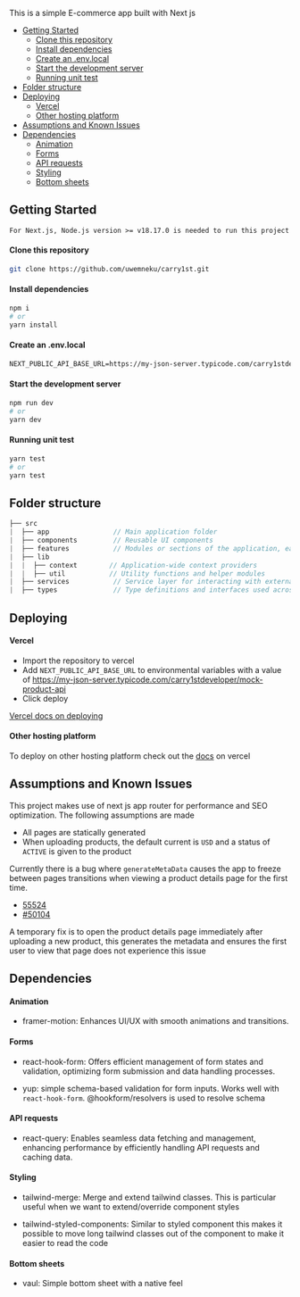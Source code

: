 This is a simple E-commerce app built with Next js
<br />

- [Getting Started](#getting-started)
  - [Clone this repository](#clone-this-repository)
  - [Install dependencies](#install-dependencies)
  - [Create an .env.local](#create-an-envlocal)
  - [Start the development server](#start-the-development-server)
  - [Running unit test](#running-unit-test)
- [Folder structure](#folder-structure)
- [Deploying](#deploying)
  - [Vercel](#vercel)
  - [Other hosting platform](#other-hosting-platform)
- [Assumptions and Known Issues](#assumptions-and-known-issues)
- [Dependencies](#dependencies)
  - [Animation](#animation)
  - [Forms](#forms)
  - [API requests](#api-requests)
  - [Styling](#styling)
  - [Bottom sheets](#bottom-sheets)

## Getting Started

`For Next.js, Node.js version >= v18.17.0 is needed to run this project`

#### Clone this repository

```bash
git clone https://github.com/uwemneku/carry1st.git
```

#### Install dependencies

```bash
npm i
# or
yarn install
```

#### Create an .env.local

```txt
NEXT_PUBLIC_API_BASE_URL=https://my-json-server.typicode.com/carry1stdeveloper/mock-product-api

```

#### Start the development server

```bash
npm run dev
# or
yarn dev

```

#### Running unit test

```bash
yarn test
# or
yarn test

```

## Folder structure

```java
├── src
|  ├── app                // Main application folder
|  ├── components         // Reusable UI components
|  ├── features           // Modules or sections of the application, each containing related components, pages, and logic
|  ├── lib                
|  |  ├── context        // Application-wide context providers
|  |  ├── util           // Utility functions and helper modules
|  ├── services           // Service layer for interacting with external APIs or performing server-side actions
|  ├── types              // Type definitions and interfaces used across the application

```

## Deploying

#### Vercel

- Import the repository to vercel
- Add `NEXT_PUBLIC_API_BASE_URL` to environmental variables with a value of <https://my-json-server.typicode.com/carry1stdeveloper/mock-product-api>
- Click deploy

[Vercel docs on deploying](https://nextjs.org/learn-pages-router/basics/deploying-nextjs-app/deploy)

#### Other hosting platform

To deploy on other hosting platform check out the [docs](https://nextjs.org/learn-pages-router/basics/deploying-nextjs-app/other-hosting-options) on vercel

## Assumptions and Known Issues

This project makes use of next js app router for performance and SEO optimization. The following assumptions are made

- All pages are statically generated
- When uploading products, the default current is `USD` and a status of `ACTIVE` is given to the product

Currently there is a bug where `generateMetaData` causes the app to freeze between pages transitions when viewing a product details page for the first time.

- [55524](https://github.com/vercel/next.js/issues/55524)
- [#50104](https://github.com/vercel/next.js/discussions/50104)

A temporary fix is to open the product details page immediately after uploading a new product, this generates the metadata and ensures the first user to view that page does not experience this issue

## Dependencies

#### Animation

- framer-motion: Enhances UI/UX with smooth animations and transitions.

#### Forms

- react-hook-form: Offers efficient management of form states and validation, optimizing form submission and data handling processes.
  
- yup: simple schema-based validation for form inputs. Works well with `react-hook-form`. @hookform/resolvers is used to resolve schema

#### API requests

- react-query: Enables seamless data fetching and management, enhancing performance by efficiently handling API requests and caching data.

#### Styling

- tailwind-merge: Merge and extend tailwind classes. This is particular useful when we want to extend/override component styles

- tailwind-styled-components: Similar to styled component this makes it possible to move long tailwind classes out of the component to make it easier to read the code

#### Bottom sheets

- vaul: Simple bottom sheet with a native feel
